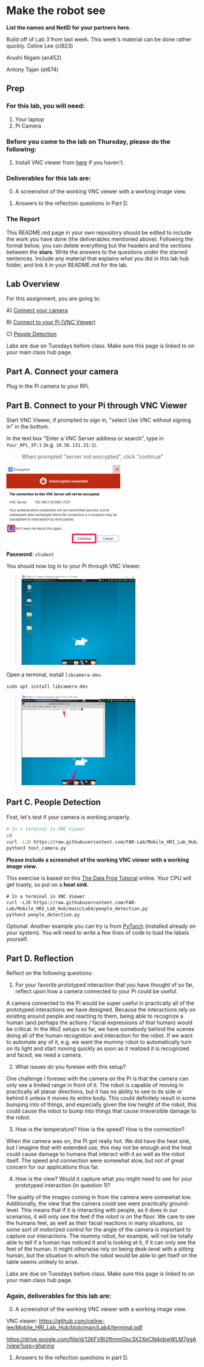 # Make the robot see
**List the names and NetID for your partners here.**

Build off of Lab 3 from last week. This week's material can be done rather quickly.
Celine Lee (cl923)

Arushi Nigam (an452)

Antony Tajan (at674)

## Prep

### For this lab, you will need:
1. Your laptop
2. Pi Camera

### Before you come to the lab on Thursday, please do the following:
1. Install VNC viewer from [here](https://www.realvnc.com/en/connect/download/viewer/) if you haven't. 

### Deliverables for this lab are: 

0. A screenshot of the working VNC viewer with a working image view.

1. Answers to the reflection questions in Part D. 

### The Report 
This README.md page in your own repository should be edited to include the work you have done (the deliverables mentioned above). Following the format below, you can delete everything but the headers and the sections between the **stars**. Write the answers to the questions under the starred sentences. Include any material that explains what you did in this lab hub folder, and link it in your README.md for the lab.

## Lab Overview
For this assignment, you are going to:

A) [Connect your camera](#-a-connect-your-camera)

B) [Connect to your Pi (VNC Viewer)](#part-b-connect-to-your-pi-through-vnc-viewer)

C) [People Detection](#part-c-people-detection)

Labs are due on Tuesdays before class. Make sure this page is linked to on your main class hub page.

## Part A. Connect your camera
Plug in the Pi camera to your RPi.

## Part B. Connect to your Pi through VNC Viewer
Start VNC Viewer, if prompted to sign in, "select Use VNC without signing in" in the bottom.

In the text box "Enter a VNC Server address or search", type in `Your_RPi_IP:1` (e.g. `10.56.131.31:1`).
> When prompted "server not encrypted", click "continue"
<img src="Images/vnc_warning.jpg" width="300">

**Password**: `student`

You should now log in to your Pi through VNC Viewer.

> <img src="Images/vnc.jpg" width="300">

Open a terminal, install `libcamera-dev`.

```bash
sudo apt install libcamera-dev
```
> <img src="Images/terminal.jpg" width="300">

## Part C. People Detection
First, let's test if your camera is working properly. 
```bash
# In a terminal in VNC Viewer
cd
curl -LJO https://raw.githubusercontent.com/FAR-Lab/Mobile_HRI_Lab_Hub/main/Lab4/test_camera.py
python3 test_camera.py
```
**Please include a screenshot of the working VNC viewer with a working image view.**

This exercise is based on this [The Data Frog Tutorial](https://thedatafrog.com/en/articles/human-detection-video/#:~:text=People%20detection,work%20well%20in%20other%20cases.) online. Your CPU will get toasty, so put on a **heat sink**. 

```
# In a terminal in VNC Viewer
curl -LJO https://raw.githubusercontent.com/FAR-Lab/Mobile_HRI_Lab_Hub/main/Lab4/people_detection.py
python3 people_detection.py
```

Optional: Another example you can try is from [PyTorch](https://pytorch.org/tutorials/intermediate/realtime_rpi.html) (installed already on your system). You will need to write a few lines of code to load the labels yourself. 

## Part D. Reflection

Reflect on the following questions:

1. For your favorite prototyped interaction that you have thought of so far, reflect upon how a camera connected to your Pi could be useful.

A camera connected to the Pi would be super useful in practically all of the prototyped interactions we have designed. Because the interactions rely on existing around people and reacting to them, being able to recognize a human (and perhaps the actions / facial expressions of that human) would be critical. In the WoZ setups so far, we have somebody behind the scenes doing all of the human recognition and interaction for the robot. If we want to automate any of it, e.g. we want the mummy robot to automatically turn on its light and start moving quickly as soon as it realized it is recognized and faced, we need a camera.

2. What issues do you foresee with this setup?

One challenge I foresee with the camera on the Pi is that the camera can only see a limited range in front of it. The robot is capable of moving in practically all planar directions, but it has no ability to see to its side or behind it unless it moves its entire body. This could definitely result in some bumping into of things, and especially given the low height of the robot, this could cause the robot to bump into things that cause irreversible damage to the robot.

3. How is the temperature? How is the speed? How is the connection?

When the camera was on, the Pi got really hot. We did have the heat sink, but I imagine that with extended use, this may not be enough and the heat could cause damage to humans that interact with it as well as the robot itself. The speed and connection were somewhat slow, but not of great concern for our applications thus far.

4. How is the view? Would it capture what you might need to see for your prototyped interaction (in question 1)?

The quality of the images coming in from the camera were somewhat low. Additionally, the view that the camera could see were practically ground-level. This means that if it is interacting with people, as it does in our scenarios, it will only see the feet if the robot is on the floor. We care to see the humans feet, as well as their facial reactions in many situations, so some sort of motorized control for the angle of the camera is important to capture our interactions. The mummy robot, for example, will not be totally able to tell if a human has noticed it and is looking at it, if it can only see the feet of the human. It might otherwise rely on being desk-level with a sitting human, but the situation in which the robot would be able to get itself on the table seems unlikely to arise.


Labs are due on Tuesdays before class. Make sure this page is linked to on your main class hub page.

### Again, deliverables for this lab are: 

0. A screenshot of the working VNC viewer with a working image view.


VNC viewer: https://github.com/celine-lee/Mobile_HRI_Lab_Hub/blob/main/Lab4/terminal.pdf


https://drive.google.com/file/d/12KFVBl2ftmmGbc3X2XeCN4nbwWLM7ggA/view?usp=sharing

1. Answers to the reflection questions in part D. 

